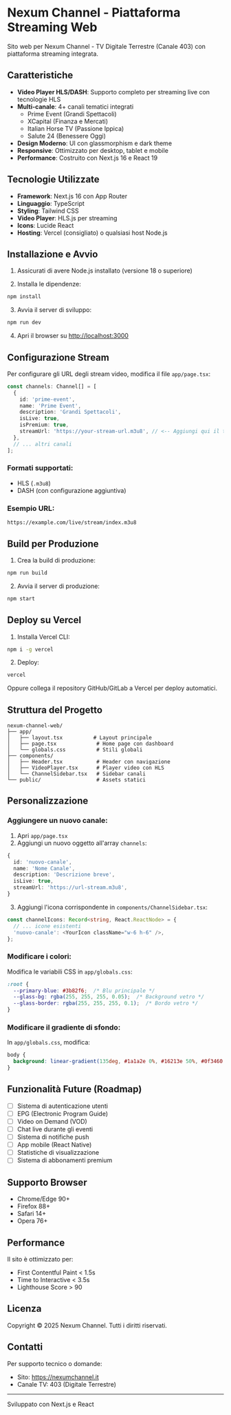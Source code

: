 # Nexum Channel - Piattaforma Streaming Web

Sito web per Nexum Channel - TV Digitale Terrestre (Canale 403) con piattaforma streaming integrata.

## Caratteristiche

- **Video Player HLS/DASH**: Supporto completo per streaming live con tecnologie HLS
- **Multi-canale**: 4+ canali tematici integrati
  - Prime Event (Grandi Spettacoli)
  - XCapital (Finanza e Mercati)
  - Italian Horse TV (Passione Ippica)
  - Salute 24 (Benessere Oggi)
- **Design Moderno**: UI con glassmorphism e dark theme
- **Responsive**: Ottimizzato per desktop, tablet e mobile
- **Performance**: Costruito con Next.js 16 e React 19

## Tecnologie Utilizzate

- **Framework**: Next.js 16 con App Router
- **Linguaggio**: TypeScript
- **Styling**: Tailwind CSS
- **Video Player**: HLS.js per streaming
- **Icons**: Lucide React
- **Hosting**: Vercel (consigliato) o qualsiasi host Node.js

## Installazione e Avvio

1. Assicurati di avere Node.js installato (versione 18 o superiore)

2. Installa le dipendenze:
```bash
npm install
```

3. Avvia il server di sviluppo:
```bash
npm run dev
```

4. Apri il browser su [http://localhost:3000](http://localhost:3000)

## Configurazione Stream

Per configurare gli URL degli stream video, modifica il file `app/page.tsx`:

```typescript
const channels: Channel[] = [
  {
    id: 'prime-event',
    name: 'Prime Event',
    description: 'Grandi Spettacoli',
    isLive: true,
    isPremium: true,
    streamUrl: 'https://your-stream-url.m3u8', // <-- Aggiungi qui il tuo URL HLS
  },
  // ... altri canali
];
```

### Formati supportati:
- HLS (`.m3u8`)
- DASH (con configurazione aggiuntiva)

### Esempio URL:
```
https://example.com/live/stream/index.m3u8
```

## Build per Produzione

1. Crea la build di produzione:
```bash
npm run build
```

2. Avvia il server di produzione:
```bash
npm start
```

## Deploy su Vercel

1. Installa Vercel CLI:
```bash
npm i -g vercel
```

2. Deploy:
```bash
vercel
```

Oppure collega il repository GitHub/GitLab a Vercel per deploy automatici.

## Struttura del Progetto

```
nexum-channel-web/
├── app/
│   ├── layout.tsx          # Layout principale
│   ├── page.tsx             # Home page con dashboard
│   └── globals.css          # Stili globali
├── components/
│   ├── Header.tsx           # Header con navigazione
│   ├── VideoPlayer.tsx      # Player video con HLS
│   └── ChannelSidebar.tsx   # Sidebar canali
└── public/                  # Assets statici
```

## Personalizzazione

### Aggiungere un nuovo canale:

1. Apri `app/page.tsx`
2. Aggiungi un nuovo oggetto all'array `channels`:

```typescript
{
  id: 'nuovo-canale',
  name: 'Nome Canale',
  description: 'Descrizione breve',
  isLive: true,
  streamUrl: 'https://url-stream.m3u8',
}
```

3. Aggiungi l'icona corrispondente in `components/ChannelSidebar.tsx`:

```typescript
const channelIcons: Record<string, React.ReactNode> = {
  // ... icone esistenti
  'nuovo-canale': <YourIcon className="w-6 h-6" />,
};
```

### Modificare i colori:

Modifica le variabili CSS in `app/globals.css`:

```css
:root {
  --primary-blue: #3b82f6;  /* Blu principale */
  --glass-bg: rgba(255, 255, 255, 0.05);  /* Background vetro */
  --glass-border: rgba(255, 255, 255, 0.1);  /* Bordo vetro */
}
```

### Modificare il gradiente di sfondo:

In `app/globals.css`, modifica:

```css
body {
  background: linear-gradient(135deg, #1a1a2e 0%, #16213e 50%, #0f3460 100%);
}
```

## Funzionalità Future (Roadmap)

- [ ] Sistema di autenticazione utenti
- [ ] EPG (Electronic Program Guide)
- [ ] Video on Demand (VOD)
- [ ] Chat live durante gli eventi
- [ ] Sistema di notifiche push
- [ ] App mobile (React Native)
- [ ] Statistiche di visualizzazione
- [ ] Sistema di abbonamenti premium

## Supporto Browser

- Chrome/Edge 90+
- Firefox 88+
- Safari 14+
- Opera 76+

## Performance

Il sito è ottimizzato per:
- First Contentful Paint < 1.5s
- Time to Interactive < 3.5s
- Lighthouse Score > 90

## Licenza

Copyright © 2025 Nexum Channel. Tutti i diritti riservati.

## Contatti

Per supporto tecnico o domande:
- Sito: https://nexumchannel.it
- Canale TV: 403 (Digitale Terrestre)

---

Sviluppato con Next.js e React
